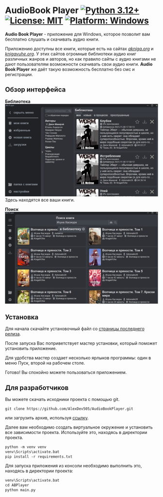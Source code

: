 # AudioBook Player [![Python 3.12+](https://badgen.net/badge/Python/3.12+/blue)](https://www.python.org/downloads/) [![License: MIT](https://badgen.net/badge/License/MIT/blue)](https://github.com/AlexDev505/AudioBookPlayer/blob/master/LICENSE) [![Platform: Windows](https://badgen.net/badge/Platform/windows/blue?icon=windows)]()

**Audio Book Player** - приложение для Windows, которое позволит вам бесплатно слушать и скачивать аудио книги.

Приложению доступны все книги, которые есть на сайтах [_akniga.org_](https://akniga.org/) и [_knigavuhe.org_](https://knigavuhe.org/).
У этих сайтов огромные библиотеки аудио книг различных жанров и авторов, 
но как правило сайты с аудио книгами не дают пользователям возможности скачивать свои аудио книги.
**Audio Book Player** же даёт такую возможность бесплатно без смс и регистрации.

## Обзор интерфейса

**Библиотека**
![Библиотека](imgs/library.png "Библиотека")
Здесь находятся все ваши книги.

**Поиск**
![Поиск](imgs/search.png "Поиск")

## Установка

Для начала скачайте установочный файл со [страницы последнего релиза](https://github.com/AlexDev505/AudioBookPlayer/releases/latest).

После запуска Вас поприветствует мастер установки, который поможет установить приложение.

Для удобства мастер создает несколько ярлыков программы: один в меню Пуск, второй на рабочем столе.

Готово! Вы спокойно можете пользоваться приложением.

## Для разработчиков

Вы можете скачать исходники проекта с помощью git.
```commandline
git clone https://github.com/AlexDev505/AudioBookPlayer.git
```

или загрузить архив, используя [ссылку](https://github.com/AlexDev505/AudioBookPlayer/archive/refs/heads/master.zip).

Далее вам необходимо создать виртуальное окружение 
и установить все зависимости проекта. Используйте это, находясь в директории проекта.
```commandline
python -m venv venv
venv\Scripts\activate.bat
pip install -r requirements.txt
```

Для запуска приложения из консоли необходимо выполнить это, находясь в директории проекта:
```commandline
venv\Scripts\activate.bat
cd ABPlayer
python main.py
```